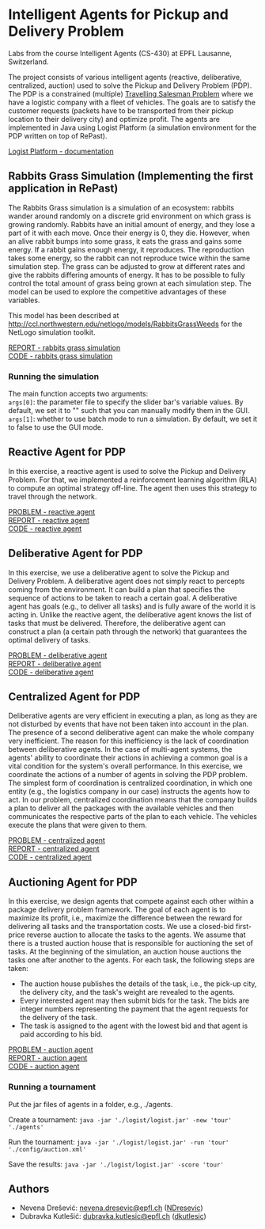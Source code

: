 # Intelligent Agents for Pickup and Delivery Problem

Labs from the course Intelligent Agents (CS-430) at EPFL Lausanne, Switzerland.

The project consists of various intelligent agents (reactive, deliberative, centralized, auction) used to solve the Pickup and Delivery Problem (PDP). 
The PDP is a constrained (multiple) [Travelling Salesman Problem](https://en.wikipedia.org/wiki/Travelling_salesman_problem) where we have a logistic company 
with a fleet of vehicles. The goals are to satisfy the customer requests (packets have to be transported from their pickup location to their delivery city) and 
optimize profit. The agents are implemented in Java using Logist Platform (a simulation environment for the PDP written on top of RePast).

[Logist Platform - documentation](https://github.com/NDresevic/intelligent-agents/blob/master/workspace/LogistPlatform.pdf)

## Rabbits Grass Simulation (Implementing the first application in RePast)

The Rabbits Grass simulation is a simulation of an ecosystem: rabbits wander around randomly on a discrete grid environment on which grass is growing randomly. 
Rabbits have an initial amount of energy, and they lose a part of it with each move. Once their energy is 0, they die. However, when an alive rabbit bumps into 
some grass, it eats the grass and gains some energy. If a rabbit gains enough energy, it reproduces. The reproduction takes some energy, so the rabbit can not 
reproduce twice within the same simulation step. The grass can be adjusted to grow at different rates and give the rabbits differing amounts of energy. It has to 
be possible to fully control the total amount of grass being grown at each simulation step. The model can be used to explore the competitive advantages of these 
variables.

This model has been described at http://ccl.northwestern.edu/netlogo/models/RabbitsGrassWeeds for the NetLogo simulation toolkit.

[REPORT - rabbits grass simulation](https://github.com/NDresevic/intelligent-agents/blob/master/rabbits/kutlesic-dresevic-in/report/322505_321682_in.pdf)
<br />[CODE - rabbits grass simulation](https://github.com/NDresevic/intelligent-agents/tree/master/rabbits/kutlesic-dresevic-in/src)

### Running the simulation

The main function accepts two arguments:
<br />`args[0]`: the parameter file to specify the slider bar's variable values. By default, we set it to "" such that you can manually modify them in the GUI.
<br />`args[1]`: whether to use batch mode to run a simulation. By default, we set it to false to use the GUI mode.

## Reactive Agent for PDP

In this exercise, a reactive agent is used to solve the Pickup and Delivery Problem. For that, we implemented a reinforcement learning algorithm (RLA) to compute 
an optimal strategy off-line. The agent then uses this strategy to travel through the network.

[PROBLEM - reactive agent](https://github.com/NDresevic/intelligent-agents/blob/master/workspace/322505-321682-ex2/doc/reactive.pdf)
<br />[REPORT - reactive agent](https://github.com/NDresevic/intelligent-agents/blob/master/workspace/322505-321682-ex2/doc/322505_321682_ex2.pdf)
<br />[CODE - reactive agent](https://github.com/NDresevic/intelligent-agents/tree/master/workspace/322505-321682-ex2/src/agents)

## Deliberative Agent for PDP

In this exercise, we use a deliberative agent to solve the Pickup and Delivery Problem. A deliberative agent does not simply react to percepts coming from the 
environment. It can build a plan that specifies the sequence of actions to be taken to reach a certain goal. A deliberative agent has goals (e.g., to deliver all 
tasks) and is fully aware of the world it is acting in. Unlike the reactive agent, the deliberative agent knows the list of tasks that must be delivered. Therefore, 
the deliberative agent can construct a plan (a certain path through the network) that guarantees the optimal delivery of tasks.

[PROBLEM - deliberative agent](https://github.com/NDresevic/intelligent-agents/blob/master/workspace/322505-321682-ex3/doc/deliberative.pdf)
<br />[REPORT - deliberative agent](https://github.com/NDresevic/intelligent-agents/blob/master/workspace/322505-321682-ex3/doc/322505_321682_ex3.pdf)
<br />[CODE - deliberative agent](https://github.com/NDresevic/intelligent-agents/tree/master/workspace/322505-321682-ex3/src/deliberative)

## Centralized Agent for PDP

Deliberative agents are very efficient in executing a plan, as long as they are not disturbed by events that have not been taken into account in the plan. 
The presence of a second deliberative agent can make the whole company very inefficient. The reason for this inefficiency is the lack of coordination between 
deliberative agents. In the case of multi-agent systems, the agents' ability to coordinate their actions in achieving a common goal is a vital condition for the 
system's overall performance. In this exercise, we coordinate the actions of a number of agents in solving the PDP problem. The simplest form of coordination is 
centralized coordination, in which one entity (e.g., the logistics company in our case) instructs the agents how to act. In our problem, centralized coordination 
means that the company builds a plan to deliver all the packages with the available vehicles and then communicates the respective parts of the plan to each vehicle. The vehicles execute the plans that were given to them.

[PROBLEM - centralized agent](https://github.com/NDresevic/intelligent-agents/blob/master/workspace/322505-321682-ex4/doc/centralized.pdf)
<br />[REPORT - centralized agent](https://github.com/NDresevic/intelligent-agents/blob/master/workspace/322505-321682-ex4/doc/322505_321682_ex4.pdf)
<br />[CODE - centralized agent](https://github.com/NDresevic/intelligent-agents/tree/master/workspace/322505-321682-ex4/src)

## Auctioning Agent for PDP

In this exercise, we design agents that compete against each other within a package delivery problem framework. The goal of each agent is to maximize its profit, 
i.e., maximize the difference between the reward for delivering all tasks and the transportation costs. We use a closed-bid first-price reverse auction to 
allocate the tasks to the agents. We assume that there is a trusted auction house that is responsible for auctioning the set of tasks. At the beginning of the 
simulation, an auction house auctions the tasks one after another to the agents. For each task, the following steps are taken: 
- The auction house publishes the details of the task, i.e., the pick-up city, the delivery city, and the task's weight are revealed to the agents. 
- Every interested agent may then submit bids for the task. The bids are integer numbers representing the payment that the agent requests for the delivery of the task. 
- The task is assigned to the agent with the lowest bid and that agent is paid according to his bid.

[PROBLEM - auction agent](https://github.com/NDresevic/intelligent-agents/blob/master/workspace/322505-321682-ex5/doc/auction.pdf)
<br />[REPORT - auction agent](https://github.com/NDresevic/intelligent-agents/blob/master/workspace/322505-321682-ex5/doc/322505_321682_ex5.pdf)
<br />[CODE - auction agent](https://github.com/NDresevic/intelligent-agents/tree/master/workspace/322505-321682-ex5/src)

### Running a tournament

Put the jar files of agents in a folder, e.g., ./agents.

Create a tournament: `java -jar './logist/logist.jar' -new 'tour' './agents'`

Run the tournament: `java -jar './logist/logist.jar' -run 'tour' './config/auction.xml'`

Save the results: `java -jar './logist/logist.jar' -score 'tour'`

## Authors

- Nevena Drešević: nevena.dresevic@epfl.ch ([NDresevic](https://github.com/NDresevic))
- Dubravka Kutlešić: dubravka.kutlesic@epfl.ch ([dkutlesic](https://github.com/dkutlesic))
